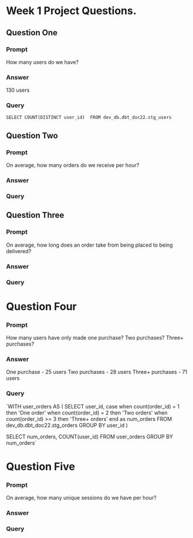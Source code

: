 # Week 1 Project Questions. 

## Question One
### Prompt
How many users do we have?
### Answer
130 users
### Query
`SELECT COUNT(DISTINCT user_id) 
FROM dev_db.dbt_doc22.stg_users`

## Question Two
### Prompt
On average, how many orders do we receive per hour?
### Answer
### Query

## Question Three
### Prompt
On average, how long does an order take from being placed to being delivered?
### Answer
### Query

# Question Four
### Prompt
How many users have only made one purchase? Two purchases? Three+ purchases?
### Answer
One purchase - 25 users
Two purchases - 28 users
Three+ purchases - 71 users
### Query
`WITH user_orders AS (
    SELECT user_id,
        case
            when count(order_id) = 1 then 'One order'
            when count(order_id) = 2 then 'Two orders'
            when count(order_id) >= 3 then 'Three+ orders'
            end as num_orders
    FROM dev_db.dbt_doc22.stg_orders
    GROUP BY user_id
)

SELECT num_orders,
    COUNT(user_id)
FROM user_orders
GROUP BY num_orders`

# Question Five
### Prompt
On average, how many unique sessions do we have per hour?
### Answer
### Query
